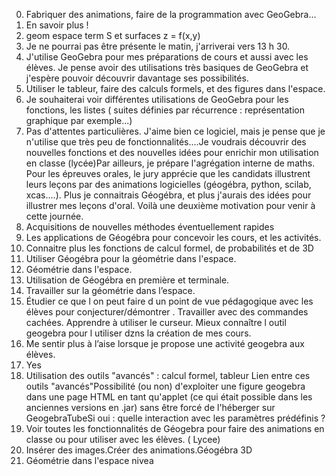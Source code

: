 0. Fabriquer des animations, faire de la programmation avec GeoGebra...
1. En savoir plus !
2. geom espace term S et surfaces z = f(x,y)
3. Je ne pourrai pas être présente le matin, j'arriverai vers 13 h 30.
4. J'utilise GeoGebra pour mes préparations de cours et aussi avec les élèves. Je pense avoir des utilisations très basiques de GeoGebra et j'espère pouvoir découvrir davantage ses possibilités.
5. Utiliser le tableur, faire des  calculs formels, et des figures dans l'espace.
6. Je souhaiterai voir différentes utilisations de GeoGebra pour les fonctions, les listes ( suites définies par récurrence : représentation graphique par exemple...)
7. Pas d'attentes particulières. J'aime bien ce logiciel, mais je pense que je n'utilise que très peu de fonctionnalités....Je voudrais découvrir des nouvelles fonctions et des nouvelles idées pour enrichir mon utilisation en classe (lycée)Par ailleurs, je prépare l'agrégation interne de maths. Pour les épreuves orales, le jury apprécie que les candidats illustrent leurs leçons par des animations logicielles (géogébra, python, scilab, xcas....). Plus je connaitrais Géogébra, et plus j'aurais des idées pour illustrer mes leçons d'oral. Voilà une deuxième motivation pour venir à cette journée.
8. Acquisitions de nouvelles méthodes éventuellement rapides
9. Les applications de Géogébra pour concevoir les cours, et les activités.
10. Connaitre plus les fonctions de calcul formel, de probabilités et de 3D
11. Utiliser Géogébra pour la géométrie dans l'espace.
12. Géométrie dans l'espace.
13. Utilisation de Géogébra en première et terminale.
14. Travailler sur la géométrie dans l’espace.
15. Étudier ce que l on peut faire d un point de vue pédagogique avec les élèves pour conjecturer/démontrer . Travailler avec des commandes cachées.  Apprendre à utiliser le curseur. Mieux connaître l outil geogebra pour l utiliser dzns la création de mes cours.
16. Me sentir plus à l’aise lorsque je propose une activité geogebra aux élèves.
17. Yes
18. Utilisation des outils "avancés" : calcul formel, tableur Lien entre ces outils "avancés"Possibilité (ou non) d'exploiter une figure geogebra dans une page HTML en tant qu'applet (ce qui était possible dans les anciennes versions en .jar) sans être forcé de l'héberger sur GeogebraTubeSi oui : quelle interaction avec les paramètres prédéfinis ?
19. Voir toutes les fonctionnalités de Géogebra pour faire des animations en classe ou pour utiliser avec les élèves. ( Lycee)
20. Insérer des images.Créer des animations.Géogébra 3D
21. Géométrie dans l'espace nivea

